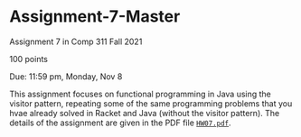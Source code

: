 # Assignment-7-Master
Assignment 7 in Comp 311 Fall 2021

100 points

Due: 11:59 pm, Monday, Nov 8

This assignment focuses on functional programming in Java using the visitor pattern, repeating some of the same programming problems that 
you hvae already solved in Racket and Java (without the visitor pattern).
The details of the assignment are given in the PDF file [`HW07.pdf`](https://github.com/JavaPLT/Assignment-7-Master/blob/main/HW07.pdf).
